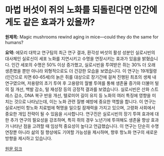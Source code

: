 # 마법 버섯이 쥐의 노화를 되돌린다면 인간에게도 같은 효과가 있을까?

**원제목:** Magic mushrooms rewind aging in mice—could they do the same for humans?

**요약:** 에모리 대학교 연구팀의 최근 연구 결과, 환각성 버섯의 활성 성분인 실로시빈의 대사체인 실로신이 세포 노화를 지연시키고 수명을 연장시키는 효과가 있음을 밝혔습니다. 인간 세포의 수명은 50% 이상 증가했고, 실로시빈을 투여받은 쥐는 30% 더 오래 생존했을 뿐만 아니라 외형적으로도 더 건강한 모습을 보였습니다.  이 연구는  19개월령 (인간으로 치면 60-65세)의 늙은 쥐를 대상으로 장기간에 걸쳐 진행된 최초의 생체 내 연구였으며, 저용량의 초기 투여 후 고용량의 월별 투여를 통해 생존율 증가와 더불어 털의 질 개선, 백발 감소, 털 재성장 등의 긍정적 결과를 보였습니다.  실로시빈은 산화 스트레스 감소, DNA 복구 반응 개선, 텔로미어 길이 유지 등 노화의 여러 특징에 영향을 미치는 것으로 나타났는데,  이는 노화 관련 질병 예방에 중요한 역할을 합니다.  이 연구는 실로시빈이 항노화 치료법에 혁명을 일으킬 잠재력을 가지고 있으며, 고령화 사회에서 중요한 개입 전략이 될 수 있음을 시사합니다.  연구진은 실로시빈의 장기 투여 효과에 대한 추가 연구의 필요성을 강조하며,  특히 쥐의 경우 노년기에 투여해도 생존율 향상 효과가 나타난 점을 고려할 때 임상적 중요성이 높다고 언급했습니다.  이 연구는 단순히 수명 연장뿐 아니라 삶의 질 향상에도 기여할 가능성을 제시하며, 향후 항노화 연구의 새로운 방향을 제시하고 있습니다.

[원문 링크](https://www.sciencedaily.com/releases/2025/07/250721223838.htm)
